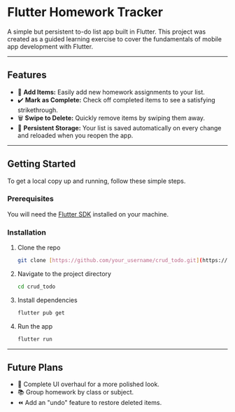 # Flutter Homework Tracker

A simple but persistent to-do list app built in Flutter. This project was created as a guided learning exercise to cover the fundamentals of mobile app development with Flutter.

---
## Features

* 📝 **Add Items:** Easily add new homework assignments to your list.
* ✔️ **Mark as Complete:** Check off completed items to see a satisfying strikethrough.
* 🗑️ **Swipe to Delete:** Quickly remove items by swiping them away.
* 💾 **Persistent Storage:** Your list is saved automatically on every change and reloaded when you reopen the app.

---
## Getting Started

To get a local copy up and running, follow these simple steps.

### Prerequisites

You will need the [Flutter SDK](https://flutter.dev/docs/get-started/install) installed on your machine.

### Installation

1.  Clone the repo
    ```sh
    git clone [https://github.com/your_username/crud_todo.git](https://github.com/your_username/crud_todo.git)
    ```
2.  Navigate to the project directory
    ```sh
    cd crud_todo
    ```
3.  Install dependencies
    ```sh
    flutter pub get
    ```
4.  Run the app
    ```sh
    flutter run
    ```

---
## Future Plans

-   🎨 Complete UI overhaul for a more polished look.
-   📚 Group homework by class or subject.
-   ⏪ Add an "undo" feature to restore deleted items.
